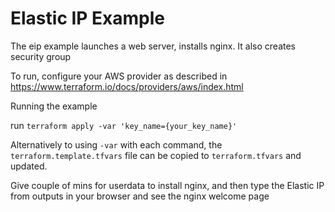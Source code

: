 # Elastic IP Example

The eip example launches a web server, installs nginx. It also creates security group 

To run, configure your AWS provider as described in https://www.terraform.io/docs/providers/aws/index.html

Running the example

run `terraform apply -var 'key_name={your_key_name}'` 

Alternatively to using `-var` with each command, the `terraform.template.tfvars` file can be copied to `terraform.tfvars` and updated.

Give couple of mins for userdata to install nginx, and then type the Elastic IP from outputs in your browser and see the nginx welcome page
